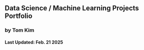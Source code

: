 ## Data Science / Machine Learning Projects Portfolio
### by Tom Kim
#### Last Updated: Feb. 21 2025

